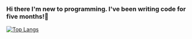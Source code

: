### Hi there I'm new to programming. I've been writing code for five months!👋

[![Top Langs](https://github-readme-stats.vercel.app/api/top-langs/?username=rinpr&layout=compact&count_private=true&show_icons=true)](https://github.com/rinpr)
<!--
**rinpr/rinpr** is a ✨ _special_ ✨ repository because its `README.md` (this file) appears on your GitHub profile.



Here are some ideas to get you started:

- 🔭 I’m currently working on ...
- 🌱 I’m currently learning ...
- 👯 I’m looking to collaborate on ...
- 🤔 I’m looking for help with ...
- 💬 Ask me about ...
- 📫 How to reach me: ...
- 😄 Pronouns: ...
- ⚡ Fun fact: ...
-->
